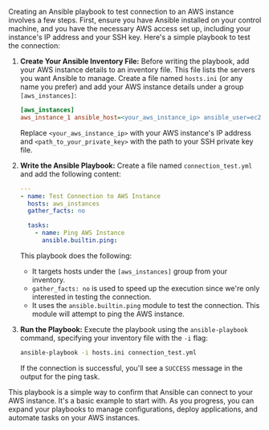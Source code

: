 Creating an Ansible playbook to test connection to an AWS instance involves a few steps. First, ensure you have Ansible installed on your control machine, and you have the necessary AWS access set up, including your instance's IP address and your SSH key. Here's a simple playbook to test the connection:

1. **Create Your Ansible Inventory File:**
   Before writing the playbook, add your AWS instance details to an inventory file. This file lists the servers you want Ansible to manage. Create a file named `hosts.ini` (or any name you prefer) and add your AWS instance details under a group `[aws_instances]`:

   ```ini
   [aws_instances]
   aws_instance_1 ansible_host=<your_aws_instance_ip> ansible_user=ec2-user ansible_ssh_private_key_file=<path_to_your_private_key>
   ```

   Replace `<your_aws_instance_ip>` with your AWS instance's IP address and `<path_to_your_private_key>` with the path to your SSH private key file.

2. **Write the Ansible Playbook:**
   Create a file named `connection_test.yml` and add the following content:

   ```yaml
   ---
   - name: Test Connection to AWS Instance
     hosts: aws_instances
     gather_facts: no

     tasks:
       - name: Ping AWS Instance
         ansible.builtin.ping:
   ```

   This playbook does the following:
   - It targets hosts under the `[aws_instances]` group from your inventory.
   - `gather_facts: no` is used to speed up the execution since we're only interested in testing the connection.
   - It uses the `ansible.builtin.ping` module to test the connection. This module will attempt to ping the AWS instance.

3. **Run the Playbook:**
   Execute the playbook using the `ansible-playbook` command, specifying your inventory file with the `-i` flag:

   ```sh
   ansible-playbook -i hosts.ini connection_test.yml
   ```

   If the connection is successful, you'll see a `SUCCESS` message in the output for the ping task.

This playbook is a simple way to confirm that Ansible can connect to your AWS instance. It's a basic example to start with. As you progress, you can expand your playbooks to manage configurations, deploy applications, and automate tasks on your AWS instances.
